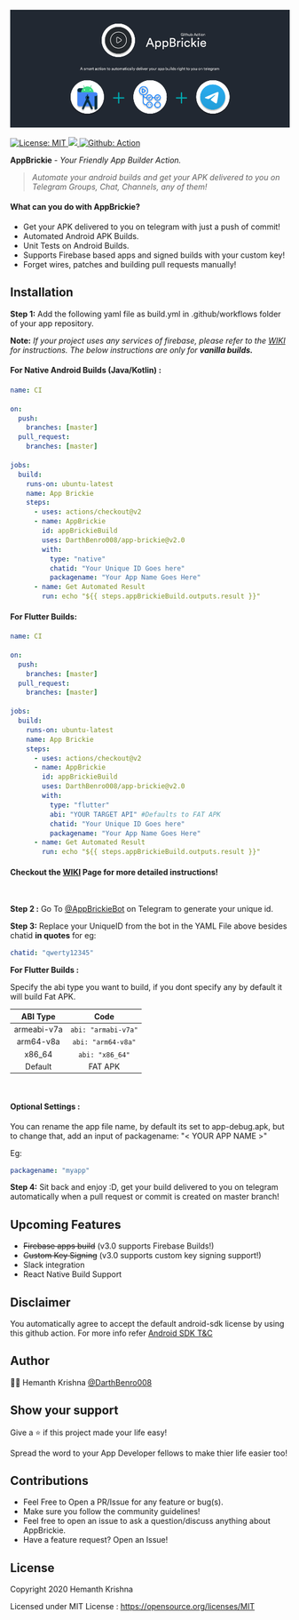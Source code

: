 ![Banner](assets/banner.jpg)

<p>
  <a href="https://github.com/DarthBenro008/app-brickie/blob/master/LICENSE" target="_blank">
    <img alt="License: MIT" src="https://img.shields.io/badge/License-MIT-green.svg" />
  </a>
  <a href="https://github.com/DarthBenro008/app-brickie/releases" target="_blank">
    <img src="https://img.shields.io/github/v/release/DarthBenro008/app-brickie?color=orange&include_prereleases" />
  </a>
  <a href="https://github.com/DarthBenro008/app-brickie/releases" target="_blank">
    <img alt="Github: Action" src="https://img.shields.io/badge/Github-Action-lightgrey" />
  </a>
</p>

**AppBrickie** - _Your Friendly App Builder Action._

> _Automate your android builds and get your APK delivered to you on Telegram Groups, Chat, Channels, any of them!_

#### What can you do with AppBrickie?

- Get your APK delivered to you on telegram with just a push of commit!
- Automated Android APK Builds.
- Unit Tests on Android Builds.
- Supports Firebase based apps and signed builds with your custom key!
- Forget wires, patches and building pull requests manually!

## Installation

**Step 1:** Add the following yaml file as build.yml in .github/workflows folder of your app repository.

**Note:** _If your project uses any services of firebase, please refer to the [WIKI](https://github.com/DarthBenro008/app-brickie/wiki) for instructions. The below instructions are only for **vanilla builds.**_


#### **For Native Android Builds (Java/Kotlin) :**
```yaml
name: CI

on:
  push:
    branches: [master]
  pull_request:
    branches: [master]

jobs:
  build:
    runs-on: ubuntu-latest
    name: App Brickie
    steps:
      - uses: actions/checkout@v2
      - name: AppBrickie
        id: appBrickieBuild
        uses: DarthBenro008/app-brickie@v2.0
        with:
          type: "native"
          chatid: "Your Unique ID Goes here"
          packagename: "Your App Name Goes Here"
      - name: Get Automated Result
        run: echo "${{ steps.appBrickieBuild.outputs.result }}"
```

#### **For Flutter Builds:**
```yaml
name: CI

on:
  push:
    branches: [master]
  pull_request:
    branches: [master]

jobs:
  build:
    runs-on: ubuntu-latest
    name: App Brickie
    steps:
      - uses: actions/checkout@v2
      - name: AppBrickie
        id: appBrickieBuild
        uses: DarthBenro008/app-brickie@v2.0
        with:
          type: "flutter"
          abi: "YOUR TARGET API" #Defaults to FAT APK
          chatid: "Your Unique ID Goes here"
          packagename: "Your App Name Goes Here"
      - name: Get Automated Result
        run: echo "${{ steps.appBrickieBuild.outputs.result }}"
```

#### **Checkout the [WIKI](https://github.com/DarthBenro008/app-brickie/wiki) Page for more detailed instructions!**

<br>

**Step 2 :** Go To [@AppBrickieBot](https://t.me/appbrickiebot) on Telegram to generate your unique id.

**Step 3:** Replace your UniqueID from the bot in the YAML File above besides chatid **in quotes**
for eg:

```yaml
chatid: "qwerty12345"
```

**For Flutter Builds :**

Specify the abi type you want to build, if you dont specify any by default it will build Fat APK.

|   ABI Type  |            Code           |
|:-----------:|:-------------------------:|
| armeabi-v7a | ``` abi: "armabi-v7a" ``` |
| arm64-v8a   | ``` abi: "arm64-v8a" ```  |
| x86_64      | ``` abi: "x86_64" ```     |
|   Default   |          FAT APK          | 

<br>

#### **Optional Settings :** 
You can rename the app file name, by default its set to app-debug.apk, but to change that, add an input of packagename: "< YOUR APP NAME >"

Eg: 
```yaml
packagename: "myapp"
```

**Step 4:** Sit back and enjoy :D, get your build delivered to you on telegram automatically when a pull request or commit is created on master branch!

## Upcoming Features

- ~~Firebase apps build~~ (v3.0 supports Firebase Builds!)
- ~~Custom Key Signing~~ (v3.0 supports custom key signing support!)
- Slack integration
- React Native Build Support

## Disclaimer
You automatically agree to accept the default android-sdk license by using this github action. For more info refer [Android SDK T&C](https://developer.android.com/studio/terms)


## Author
👨‍💻 Hemanth Krishna [@DarthBenro008](http://github.com/DarthBenro008)

## Show your support

Give a ⭐ if this project made your life easy!

Spread the word to your App Developer fellows to make thier life easier too!

## Contributions

- Feel Free to Open a PR/Issue for any feature or bug(s).
- Make sure you follow the community guidelines!
- Feel free to open an issue to ask a question/discuss anything about AppBrickie.
- Have a feature request? Open an Issue!

## License

Copyright 2020 Hemanth Krishna

Licensed under MIT License : https://opensource.org/licenses/MIT
